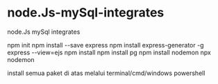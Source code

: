 # node.Js-mySql-integrates
node.Js mySql integrates


npm init
npm install --save express
npm install express-generator -g
express --view=ejs
npm install
npm install pg
npm install nodemon
npx nodemon


install semua paket di atas melalui terminal/cmd/windows powershell
